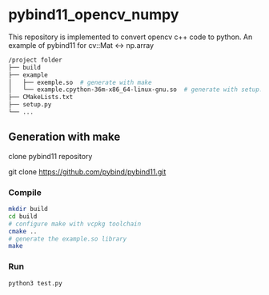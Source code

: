 # pybind11_opencv_numpy

This repository is implemented to convert opencv c++ code to python.
An example of pybind11 for cv::Mat <-> np.array

```bash
/project folder
├── build
├── example
│   ├── exemple.so  # generate with make
│   └── example.cpython-36m-x86_64-linux-gnu.so  # generate with setup.py
├── CMakeLists.txt
├── setup.py
└── ...
```

## Generation with make

clone pybind11 repository

git clone https://github.com/pybind/pybind11.git

### Compile

```bash
mkdir build
cd build
# configure make with vcpkg toolchain
cmake .. 
# generate the example.so library
make

```

### Run
```bash
python3 test.py
```


